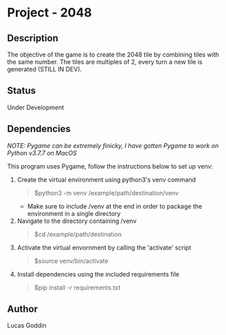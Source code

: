 # Project - 2048
## Description
The objective of the game is to create the 2048 tile by combining tiles with the same number.
The tiles are multiples of 2, every turn a new tile is generated (STILL IN DEV).
## Status
Under Development
## Dependencies
*NOTE: Pygame can be extremely finicky, I have gotten Pygame to work on Python v3.7.7 on MacOS*  
  
This program uses Pygame, follow the instructions below to set up venv:

1. Create the virtual environment using python3's venv command
    >$python3 -m venv /example/path/destination/venv
    - Make sure to include /venv at the end in order to package the environment in a single directory
2. Navigate to the directory containing /venv
    >$cd /example/path/destination
3. Activate the virtual envornment by calling the 'activate' script
    >$source venv/bin/activate
4. Install dependencies using the included requirements file
    >$pip install -r requirements.txt
                                                           
## Author
Lucas Goddin

